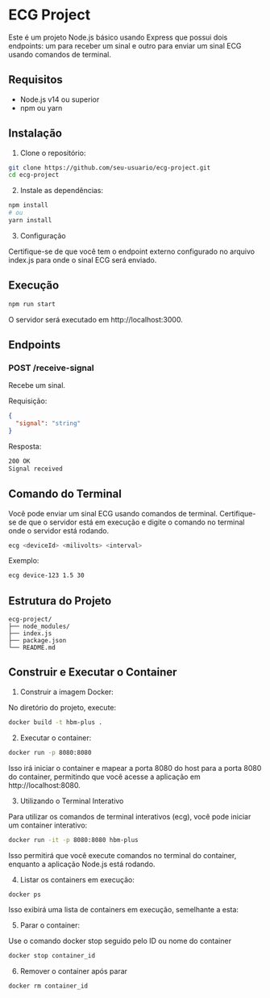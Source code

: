 # ECG Project

Este é um projeto Node.js básico usando Express que possui dois endpoints: um para receber um sinal e outro para enviar um sinal ECG usando comandos de terminal.

## Requisitos

- Node.js v14 ou superior
- npm ou yarn

## Instalação

1. Clone o repositório:

```sh
git clone https://github.com/seu-usuario/ecg-project.git
cd ecg-project
```

2. Instale as dependências:

```sh
npm install
# ou
yarn install
```

3. Configuração

Certifique-se de que você tem o endpoint externo configurado no arquivo index.js para onde o sinal ECG será enviado.


## Execução

```sh
npm run start
```

O servidor será executado em http://localhost:3000.

## Endpoints

### POST /receive-signal

Recebe um sinal.

Requisição:

```json
{
  "signal": "string"
}
```

Resposta:

```sh
200 OK
Signal received
```

## Comando do Terminal

Você pode enviar um sinal ECG usando comandos de terminal. Certifique-se de que o servidor está em execução e digite o comando no terminal onde o servidor está rodando.

```sh
ecg <deviceId> <milivolts> <interval>
```

Exemplo:

```sh
ecg device-123 1.5 30
```
## Estrutura do Projeto

```plaintext
ecg-project/
├── node_modules/
├── index.js
├── package.json
└── README.md
```

## Construir e Executar o Container

1. Construir a imagem Docker:

No diretório do projeto, execute:

```sh
docker build -t hbm-plus .
```

2. Executar o container:

```sh
docker run -p 8080:8080
```

Isso irá iniciar o container e mapear a porta 8080 do host para a porta 8080 do container, permitindo que você acesse a aplicação em http://localhost:8080.

3. Utilizando o Terminal Interativo

Para utilizar os comandos de terminal interativos (ecg), você pode iniciar um container interativo:

```sh
docker run -it -p 8080:8080 hbm-plus
```

Isso permitirá que você execute comandos no terminal do container, enquanto a aplicação Node.js está rodando.

4. Listar os containers em execução:

```sh
docker ps
```

Isso exibirá uma lista de containers em execução, semelhante a esta:

5. Parar o container:

Use o comando docker stop seguido pelo ID ou nome do container

```sh
docker stop container_id
```

6. Remover o container após parar

```sh
docker rm container_id
```
